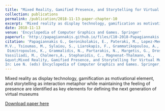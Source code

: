 ```yaml
---
title: "Mixed Reality, Gamified Presence, and Storytelling for Virtual Museums"
collection: publications
permalink: /publication/2018-11-13-paper-chapter-10
excerpt: 'Mixed reality as display technology, gamification as motivational element, and storytelling as interaction metaphor while maintaining the feeling of presence are identified as key elements for defining the next generation of virtual museums'
date: 2018-11-13
venue: 'Encyclopedia of Computer Graphics and Games. Springer'
paperurl: 'http://papagiannakis.github.io/files/C10-2018-Papagiannakis.pdf'
citation: 'Papagiannakis G., Geronikolakis, E., Pateraki, M., Lopez-Menchero, 
M.V., Tsioumas, M., Sylaiou, S., Liarokapis, F., Grammatikopoulou, A.,
 Dimitropoulos, K., Grammalidis, N., Partarakis, N., Margetis, G., Drossis, G., 
Vassiliadi, M., Chalmers,A., Stephanidis, C., Magnenat-Thalmann, N., 
&quot;Mixed Reality, Gamified Presence, and Storytelling for Virtual Museums&quot;, 
In: Lee N. (eds) Encyclopedia of Computer Graphics and Games. Springer, Cham, 2018'
---
```

Mixed reality as display technology, gamification as motivational element, and storytelling as interaction metaphor while maintaining the feeling of presence are identified as key elements for defining the next generation of virtual museums

[Download paper here](http://papagiannakis.github.io/files/C10-2018-Papagiannakis.pdf)
